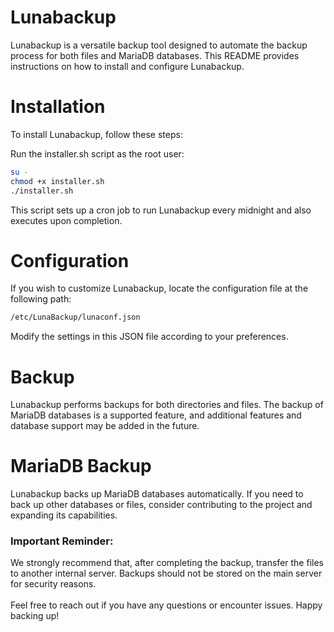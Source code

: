 <h1>Lunabackup</h1>
Lunabackup is a versatile backup tool designed to automate the backup process for both files and MariaDB databases. This README provides instructions on how to install and configure Lunabackup.


<h1>Installation</h1>
To install Lunabackup, follow these steps:

Run the installer.sh script as the root user:
```bash
su -
chmod +x installer.sh
./installer.sh
```
This script sets up a cron job to run Lunabackup every midnight and also executes upon completion.

<h1>Configuration</h1>
If you wish to customize Lunabackup, locate the configuration file at the following path:

```bash
/etc/LunaBackup/lunaconf.json
```
Modify the settings in this JSON file according to your preferences.

<h1>Backup</h1>
Lunabackup performs backups for both directories and files. The backup of MariaDB databases is a supported feature, and additional features and database support may be added in the future.

<h1>MariaDB Backup</h1>
Lunabackup backs up MariaDB databases automatically. If you need to back up other databases or files, consider contributing to the project and expanding its capabilities.



<h3>Important Reminder:</h3> We strongly recommend that, after completing the backup, transfer the files to another internal server. Backups should not be stored on the main server for security reasons.
<br><br>
Feel free to reach out if you have any questions or encounter issues. Happy backing up!
